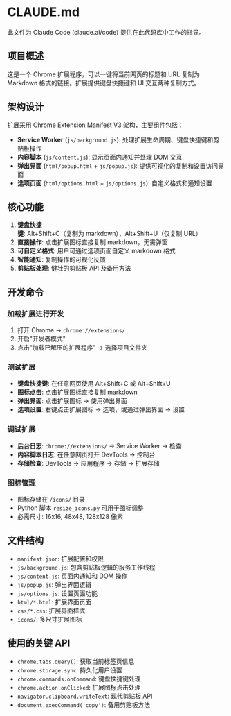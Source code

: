 # CLAUDE.md

此文件为 Claude Code (claude.ai/code) 提供在此代码库中工作的指导。

## 项目概述

这是一个 Chrome 扩展程序，可以一键将当前网页的标题和 URL 复制为 Markdown 格式的链接。扩展提供键盘快捷键和 UI 交互两种复制方式。

## 架构设计

扩展采用 Chrome Extension Manifest V3 架构，主要组件包括：

- **Service Worker** (`js/background.js`): 处理扩展生命周期、键盘快捷键和剪贴板操作
- **内容脚本** (`js/content.js`): 显示页面内通知并处理 DOM 交互
- **弹出界面** (`html/popup.html` + `js/popup.js`): 提供可视化的复制和设置访问界面
- **选项页面** (`html/options.html` + `js/options.js`): 自定义格式和通知设置

## 核心功能

1. **键盘快捷键**: Alt+Shift+C（复制为 markdown），Alt+Shift+U（仅复制 URL）
2. **直接操作**: 点击扩展图标直接复制 markdown，无需弹窗
3. **可自定义格式**: 用户可通过选项页面自定义 markdown 格式
4. **智能通知**: 复制操作的可视化反馈
5. **剪贴板处理**: 健壮的剪贴板 API 及备用方法

## 开发命令

### 加载扩展进行开发
1. 打开 Chrome → `chrome://extensions/`
2. 开启"开发者模式"
3. 点击"加载已解压的扩展程序" → 选择项目文件夹

### 测试扩展
- **键盘快捷键**: 在任意网页使用 Alt+Shift+C 或 Alt+Shift+U
- **图标点击**: 点击扩展图标直接复制 markdown
- **弹出界面**: 点击扩展图标 → 使用弹出界面
- **选项设置**: 右键点击扩展图标 → 选项，或通过弹出界面 → 设置

### 调试扩展
- **后台日志**: `chrome://extensions/` → Service Worker → 检查
- **内容脚本日志**: 在任意网页打开 DevTools → 控制台
- **存储检查**: DevTools → 应用程序 → 存储 → 扩展存储

### 图标管理
- 图标存储在 `/icons/` 目录
- Python 脚本 `resize_icons.py` 可用于图标调整
- 必需尺寸: 16x16, 48x48, 128x128 像素

## 文件结构

- `manifest.json`: 扩展配置和权限
- `js/background.js`: 包含剪贴板逻辑的服务工作线程
- `js/content.js`: 页面内通知和 DOM 操作
- `js/popup.js`: 弹出界面逻辑
- `js/options.js`: 设置页面功能
- `html/*.html`: 扩展界面页面
- `css/*.css`: 扩展界面样式
- `icons/`: 多尺寸扩展图标

## 使用的关键 API

- `chrome.tabs.query()`: 获取当前标签页信息
- `chrome.storage.sync`: 持久化用户设置
- `chrome.commands.onCommand`: 键盘快捷键处理
- `chrome.action.onClicked`: 扩展图标点击处理
- `navigator.clipboard.writeText`: 现代剪贴板 API
- `document.execCommand('copy')`: 备用剪贴板方法